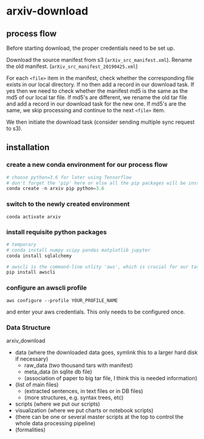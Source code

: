 # arxiv-download

## process flow

Before starting download, the proper credentials need to be set up.

Download the source manifest from s3 (`arXiv_src_manifest.xml`). Rename the old manifest. (`arXiv_src_manifest_20190425.xml`)

For each `<file>` item in the manifest, check whether the corresponding file exists in our local directory. If no then add a record in our download task. If yes then we need to check whether the manifest md5 is the same as the md5 of our local tar file. If md5's are different, we rename the old tar file and add a record in our download task for the new one. If md5's are the same, we skip processing and continue to the next `<file>` item.

We then initiate the download task (consider sending multiple sync request to s3).

## installation

### create a new conda environment for our process flow
```python
# choose python=3.6 for later using Tensorflow
# don't forget the 'pip' here or else all the pip packages will be installed to the base environment
conda create -n arxiv pip python=3.6
```

### switch to the newly created environment
```
conda activate arxiv
```

### install requisite python packages
```python
# temporary
# conda install numpy scipy pandas matplotlib jupyter
conda install sqlalchemy

# awscli is the command-line utlity 'aws', which is crucial for our task
pip install awscli
```

### configure an awscli profile
```
aws configure --profile YOUR_PROFILE_NAME
```
and enter your aws credentials. This only needs to be configured once.

### Data Structure
 arxiv_download
  - data (where the downloaded data goes, symlink this to a larger hard disk if necessary)
     - raw_data (two thousand tars with manifest)
     - meta_data (in sqlite db file)
     - (association of paper to big tar file, I think this is needed information)
 - (list of main files)
     - (extracted sentences, in text files or in DB files)
     - (more structures, e.g. syntax trees, etc)
  - scripts (where we put our scripts)
  - visualization (where we put charts or notebook scripts)
  - (there can be one or several master scripts at the top to control
 the whole data processing pipeline)
  - (formalities)
